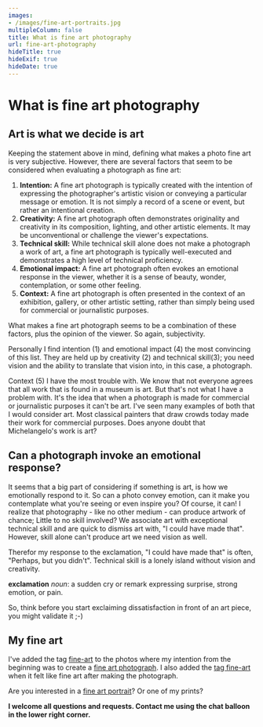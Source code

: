 ```yaml
---
images:
- /images/fine-art-portraits.jpg
multipleColumn: false
title: What is fine art photography
url: fine-art-photography
hideTitle: true
hideExif: true
hideDate: true
---
```

# What is fine art photography

## Art is what we decide is art
Keeping the statement above in mind, defining what makes a photo fine art is very subjective. However, there are several factors that seem to be considered when evaluating a photograph as fine art:

1. **Intention:** A fine art photograph is typically created with the intention of expressing the photographer's artistic vision or conveying a particular message or emotion. It is not simply a record of a scene or event, but rather an intentional creation.
2. **Creativity:** A fine art photograph often demonstrates originality and creativity in its composition, lighting, and other artistic elements. It may be unconventional or challenge the viewer's expectations.
3. **Technical skill:** While technical skill alone does not make a photograph a work of art, a fine art photograph is typically well-executed and demonstrates a high level of technical proficiency.
4. **Emotional impact:** A fine art photograph often evokes an emotional response in the viewer, whether it is a sense of beauty, wonder, contemplation, or some other feeling.
5. **Context:** A fine art photograph is often presented in the context of an exhibition, gallery, or other artistic setting, rather than simply being used for commercial or journalistic purposes.

What makes a fine art photograph seems to be a combination of these factors, plus the opinion of the viewer. So again, subjectivity.

Personally I find intention (1) and emotional impact (4) the most convincing of this list. They are held up by creativity (2) and technical skill(3); you need vision and the ability to translate that vision into, in this case, a photograph.

Context (5) I have the most trouble with. We know that not everyone agrees that all work that is found in a museum is art. But that's not what I have a problem with. It's the idea that when a photograph is made for commercial or journalistic purposes it can't be art. I've seen many examples of both that I would consider art. Most classical painters that draw crowds today made their work for commercial purposes. Does anyone doubt that Michelangelo's work is art?

## Can a photograph invoke an emotional response?
It seems that a big part of considering if something is art, is how we emotionally respond to it. So can a photo convey emotion, can it make you contemplate what you're seeing or even inspire you? Of course, it can! I realize that photography - like no other medium - can produce artwork of chance; Little to no skill involved? We associate art with exceptional technical skill and are quick to dismiss art with, "I could have made that". However, skill alone can't produce art we need vision as well.

Therefor my response to the exclamation, "I could have made that" is often, "Perhaps, but you didn't". Technical skill is a lonely island without vision and creativity.

**exclamation** *noun*: a sudden cry or remark expressing surprise, strong emotion, or pain.

So, think before you start exclaiming dissatisfaction in front of an art piece, you might validate it ;-)

## My fine art
I've added the tag [fine-art](/tags/fine-art/) to the photos where my intention from the beginning was to create a [fine art photograph](/tags/fine-art/). I also added the [tag fine-art](/tags/fine-art/) when it felt like fine art after making the photograph.

Are you interested in a [fine art portrait](/tags/portrait/)? Or one of my prints?

**I welcome all questions and requests. Contact me using the chat balloon in the lower right corner.**


